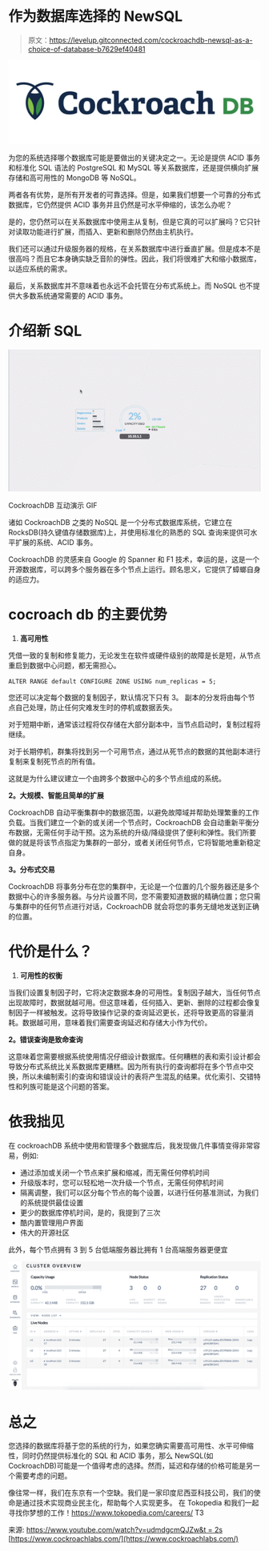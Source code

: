# 作为数据库选择的 NewSQL

> 原文：<https://levelup.gitconnected.com/cockroachdb-newsql-as-a-choice-of-database-b7629ef40481>

![](img/ea90a632d2b0bcc1e25038e2b55a02c1.png)

为您的系统选择哪个数据库可能是要做出的关键决定之一。无论是提供 ACID 事务和标准化 SQL 语法的 PostgreSQL 和 MySQL 等关系数据库，还是提供横向扩展存储和高可用性的 MongoDB 等 NoSQL。

两者各有优势，是所有开发者的可靠选择。但是，如果我们想要一个可靠的分布式数据库，它仍然提供 ACID 事务并且仍然是可水平伸缩的，该怎么办呢？

是的，您仍然可以在关系数据库中使用主从复制，但是它真的可以扩展吗？它只针对读取功能进行扩展，而插入、更新和删除仍然由主机执行。

我们还可以通过升级服务器的规格，在关系数据库中进行垂直扩展。但是成本不是很高吗？而且它本身确实缺乏音阶的弹性。因此，我们将很难扩大和缩小数据库，以适应系统的需求。

最后，关系数据库并不意味着也永远不会托管在分布式系统上。而 NoSQL 也不提供大多数系统通常需要的 ACID 事务。

# **介绍新 SQL**

![](img/dc2951978646f3f3bae68bb2113e32e0.png)

CockroachDB 互动演示 GIF

诸如 CockroachDB 之类的 NoSQL 是一个分布式数据库系统，它建立在 RocksDB(持久键值存储数据库)上，并使用标准化的熟悉的 SQL 查询来提供可水平扩展的系统、ACID 事务。

CockroachDB 的灵感来自 Google 的 Spanner 和 F1 技术，幸运的是，这是一个开源数据库，可以跨多个服务器在多个节点上运行。顾名思义，它提供了蟑螂自身的适应力。

# **cocroach db 的主要优势**

1.  **高可用性**

凭借一致的复制和修复能力，无论发生在软件或硬件级别的故障是长是短，从节点重启到数据中心问题，都无需担心。

```
ALTER RANGE default CONFIGURE ZONE USING num_replicas = 5;
```

您还可以决定每个数据的复制因子，默认情况下只有 3。
副本的分发将由每个节点自己处理，防止任何灾难发生时的停机或数据丢失。

对于短期中断，通常该过程将仅存储在大部分副本中，当节点启动时，复制过程将继续。

对于长期停机，群集将找到另一个可用节点，通过从死节点的数据的其他副本进行复制来复制死节点的所有值。

这就是为什么建议建立一个由跨多个数据中心的多个节点组成的系统。

**2。大规模、智能且简单的扩展**

CockroachDB 自动平衡集群中的数据范围，以避免故障域并帮助处理繁重的工作负载。当我们建立一个新的或关闭一个节点时，CockroachDB 会自动重新平衡分布数据，无需任何手动干预。这为系统的升级/降级提供了便利和弹性。我们所要做的就是将该节点指定为集群的一部分，或者关闭任何节点，它将智能地重新稳定自身。

**3。分布式交易**

CockroachDB 将事务分布在您的集群中，无论是一个位置的几个服务器还是多个数据中心的许多服务器。与分片设置不同，您不需要知道数据的精确位置；您只需与集群中的任何节点进行对话，CockroachDB 就会将您的事务无缝地发送到正确的位置。

# **代价是什么？**

1.  **可用性的权衡**

当我们设置复制因子时，它将决定数据本身的可用性。复制因子越大，当任何节点出现故障时，数据就越可用。但这意味着，任何插入、更新、删除的过程都会像复制因子一样被触发。这将导致操作记录的查询延迟更长，还将导致更高的容量消耗。数据越可用，意味着我们需要查询延迟和存储大小作为代价。

**2。错误查询是致命查询**

这意味着您需要根据系统使用情况仔细设计数据库。任何糟糕的表和索引设计都会导致分布式系统比关系数据库更糟糕。因为所有执行的查询都将在多个节点中交换，所以未编制索引的查询和错误设计的表将产生混乱的结果。优化索引、交错特性和列族可能是这个问题的答案。

# **依我拙见**

在 cockroachDB 系统中使用和管理多个数据库后，我发现做几件事情变得非常容易，例如:

*   通过添加或关闭一个节点来扩展和缩减，而无需任何停机时间
*   升级版本时，您可以轻松地一次升级一个节点，无需任何停机时间
*   隔离调整，我们可以区分每个节点的每个设置，以进行任何基准测试，为我们的系统提供最佳设置
*   更少的数据库停机时间，是的，我提到了三次
*   酷内置管理用户界面
*   伟大的开源社区

此外，每个节点拥有 3 到 5 台低端服务器比拥有 1 台高端服务器更便宜

![](img/aa490420442fa00d9e3548f1b46b3253.png)

# **总之**

您选择的数据库将基于您的系统的行为，如果您确实需要高可用性、水平可伸缩性，同时仍然提供标准化的 SQL 和 ACID 事务，那么 NewSQL(如 CockroachDB)可能是一个值得考虑的选择。然而，延迟和存储的价格可能是另一个需要考虑的问题。

像往常一样，我们在东京有一个空缺。我们是一家印度尼西亚科技公司，我们的使命是通过技术实现商业民主化，帮助每个人实现更多。
在 Tokopedia 和我们一起寻找你梦想的工作！https://www.tokopedia.com/careers/
T3

来源:
[https://www.youtube.com/watch?v=udmdgcmQJZw&t = 2s](https://www.youtube.com/watch?v=udmdgcmQJZw&t=2s)
[https://www.cockroachlabs.com/](https://www.cockroachlabs.com/)